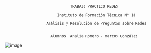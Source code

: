 
                                  TRABAJO PRACTICO REDES
                             
                            Instituto de Formación Técnica N° 18

                       Análisis y Resolución de Preguntas sobre Redes


                         Alumnos: Analia Romero - Marcos González

                                    

   ![image](https://github.com/user-attachments/assets/9423c619-238a-4684-ad19-f4de100eef74)


